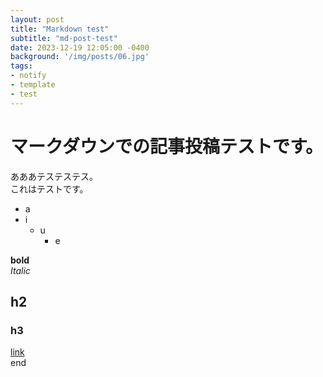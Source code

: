 ```yaml
---
layout: post
title: "Markdown test"
subtitle: "md-post-test"
date: 2023-12-19 12:05:00 -0400
background: '/img/posts/06.jpg'
tags: 
- notify
- template
- test
---
```

# マークダウンでの記事投稿テストです。
あああテステステス。  
これはテストです。  

- a
- i
    - u
        - e  

**bold**  
*Italic*  
## h2
### h3
[link](/)  
end
